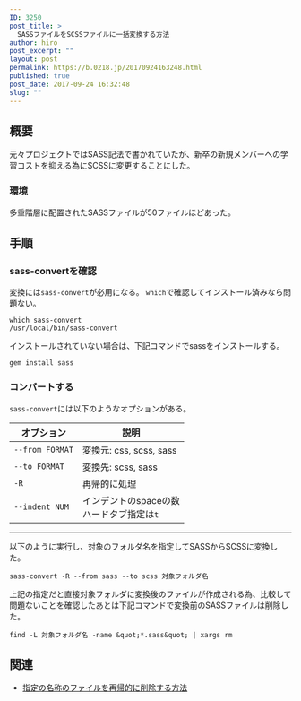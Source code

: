 ```yaml
---
ID: 3250
post_title: >
  SASSファイルをSCSSファイルに一括変換する方法
author: hiro
post_excerpt: ""
layout: post
permalink: https://b.0218.jp/20170924163248.html
published: true
post_date: 2017-09-24 16:32:48
slug: ""
---
```

## 概要

元々プロジェクトではSASS記法で書かれていたが、新卒の新規メンバーへの学習コストを抑える為にSCSSに変更することにした。

### 環境

多重階層に配置されたSASSファイルが50ファイルほどあった。

## 手順

### sass-convertを確認

変換には`sass-convert`が必用になる。
`which`で確認してインストール済みなら問題ない。

```language-bash
which sass-convert
/usr/local/bin/sass-convert
```

インストールされていない場合は、下記コマンドでsassをインストールする。

```language-bash
gem install sass
```

### コンバートする

`sass-convert`には以下のようなオプションがある。

| オプション | 説明 |
|--- | --- |
| `--from FORMAT` | 変換元: css, scss, sass |
| `--to FORMAT` | 変換先: scss, sass | 
| `-R` | 再帰的に処理 |
| `--indent NUM` | インデントのspaceの数<br>ハードタブ指定は`t` |

---

以下のように実行し、対象のフォルダ名を指定してSASSからSCSSに変換した。

```language-bash
sass-convert -R --from sass --to scss 対象フォルダ名
```

上記の指定だと直接対象フォルダに変換後のファイルが作成される為、比較して問題ないことを確認したあとは下記コマンドで変換前のSASSファイルは削除した。

```language-bash
find -L 対象フォルダ名 -name &quot;*.sass&quot; | xargs rm
```


## 関連

* [指定の名称のファイルを再帰的に削除する方法](https://b.0218.jp/20140720164610.html)